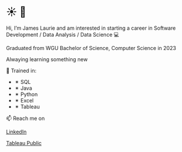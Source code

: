  # :sunny:  👋
 Hi, I’m James Laurie and am interested in starting a career in Software Development / Data Analysis / Data Science 💻
 
Graduated from WGU Bachelor of Science, Computer Science in 2023
 
 
 
Alwaying learning something new 

🥇 Trained in:
-  ✴ SQL 
-  ✴ Java
-  ✴ Python 
-  ✴ Excel 
-  ✴ Tableau 

📫 Reach me on 

[LinkedIn](https://www.linkedin.com/in/jameslaurieca/)

[Tableau Public](https://public.tableau.com/app/profile/james3436)

<!---
Jimmy90s/Jimmy90s is a ✨ special ✨ repository because its `README.md` (this file) appears on your GitHub profile.
You can click the Preview link to take a look at your changes.
--->
